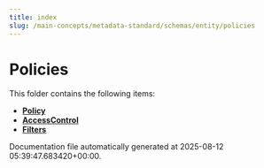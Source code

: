 ```yaml
---
title: index
slug: /main-concepts/metadata-standard/schemas/entity/policies
---
```


# Policies

This folder contains the following items:

- [**Policy**](/main-concepts/metadata-standard/schemas/entity/policies/policy)
- [**AccessControl**](/main-concepts/metadata-standard/schemas/entity/policies/accesscontrol)
- [**Filters**](/main-concepts/metadata-standard/schemas/entity/policies/filters)


Documentation file automatically generated at 2025-08-12 05:39:47.683420+00:00.
